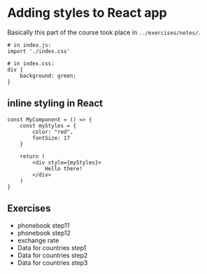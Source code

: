 # Adding styles to React app

Basically this part of the course took place in `../exercises/notes/`.

```
# in index.js:
import './index.css'

# in index.css:
div {
    background: green;
}
```

## inline styling in React

```
const MyComponent = () => {
    const myStyles = {
        color: "red",
        fontSize: 17
    }

    return (
        <div style={myStyles}>
            Hello there!
        </div>
    )
}
```

## Exercises

- phonebook step11
- phonebook step12
- exchange rate
- Data for countries step1
- Data for countries step2
- Data for countries step3
